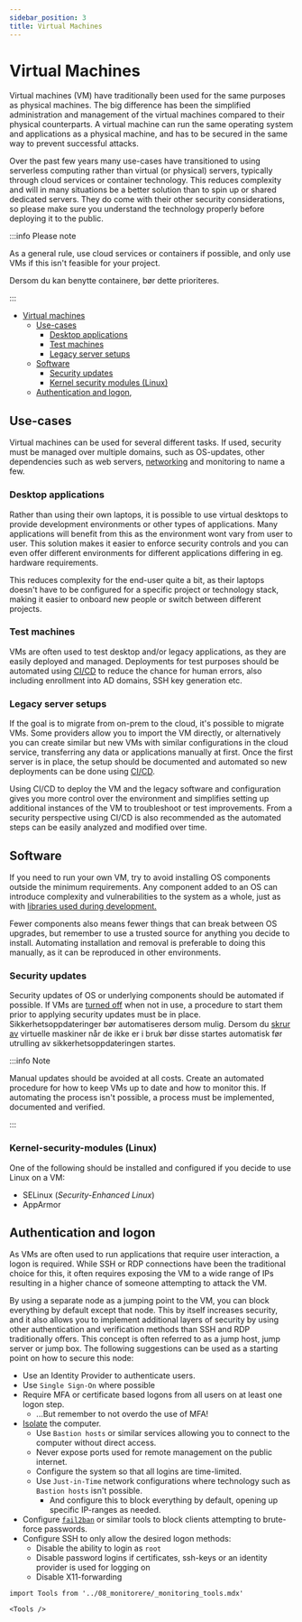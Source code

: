 ```yaml
---
sidebar_position: 3
title: Virtual Machines
---
```


# Virtual Machines

Virtual machines (VM) have traditionally been used for the same purposes as physical machines. The big difference has been the simplified administration and management of the virtual machines compared to their physical counterparts. A virtual machine can run the same operating system and applications as a physical machine, and has to be secured in the same way to prevent successful attacks. 

Over the past few years many use-cases have transitioned to using serverless computing rather than virtual (or physical) servers, typically through cloud services or container technology. This reduces complexity and will in many situations be a better solution than to spin up or shared dedicated servers. They do come with their other security considerations, so please make sure you understand the technology properly before deploying it to the public. 

:::info Please note

As a general rule, use cloud services or containers if possible, and only use VMs if this isn't feasible for your project. 

Dersom du kan benytte containere, bør dette prioriteres.

:::

- [Virtual machines](#virtual-machines)
  - [Use-cases](#use-cases)
    - [Desktop applications](#desktop-applications)
    - [Test machines](#test-machines)
    - [Legacy server setups](#legacy-server-setups)
  - [Software](#software)
    - [Security updates](#security-updates)
    - [Kernel security modules (Linux)](#kernel-security-modules-linux)
  - [Authentication and logon](#authentication-and-logon),

## Use-cases

Virtual machines can be used for several different tasks. If used, security must be managed over multiple domains, such as OS-updates, other dependencies such as web servers, [networking](../07_drifte/02_network.md) and monitoring to name a few. 

### Desktop applications

Rather than using their own laptops, it is possible to use virtual desktops to provide development environments or other types of applications. Many applications will benefit from this as the environment wont vary from user to user. This solution makes it easier to enforce security controls and you can even offer different environments for different applications differing in eg. hardware requirements. 

This reduces complexity for the end-user quite a bit, as their laptops doesn't have to be configured for a specific project or technology stack, making it easier to onboard new people or switch between different projects. 

### Test machines

VMs are often used to test desktop and/or legacy applications, as they are easily deployed and managed. Deployments for test purposes should be automated using [CI/CD](../03_bygge/ci-cd.md) to reduce the chance for human errors, also including enrollment into AD domains, SSH key generation etc. 

### Legacy server setups

If the goal is to migrate from on-prem to the cloud, it's possible to migrate VMs. Some providers allow you to import the VM directly, or alternatively you can create similar but new VMs with similar configurations in the cloud service, transferring any data or applications manually at first. Once the first server is in place, the setup should be documented and automated so new deployments can be done using [CI/CD](../03_bygge/ci-cd.md).

Using CI/CD to deploy the VM and the legacy software and configuration gives you more control over the environment and simplifies setting up additional instances of the VM to troubleshoot or test improvements. From a security perspective using CI/CD is also recommended as the automated steps can be easily analyzed and modified over time. 

## Software

If you need to run your own VM, try to avoid installing OS components outside the minimum requirements. Any component added to an OS can introduce complexity and vulnerabilities to the system as a whole, just as with [libraries used during development.](../02_utvikle/03_biblioteker.md) 

Fewer components also means fewer things that can break between OS upgrades, but remember to use a trusted source for anything you decide to install. Automating installation and removal is preferable to doing this manually, as it can be reproduced in other environments. 

### Security updates

Security updates of OS or underlying components should be automated if possible. If VMs are [turned off](#automatisk-avstengning) when not in use, a procedure to start them prior to applying security updates must be in place. 
Sikkerhetsoppdateringer bør automatiseres dersom mulig. Dersom du [skrur av](#automatisk-avstengning) virtuelle maskiner når de ikke er i bruk bør disse startes automatisk før utrulling av sikkerhetsoppdateringen startes.

:::info Note

Manual updates should be avoided at all costs. Create an automated procedure for how to keep VMs up to date and how to monitor this. If automating the process isn't possible, a process must be implemented, documented and verified. 

:::

### Kernel-security-modules (Linux)

One of the following should be installed and configured if you decide to use Linux on a VM:

- SELinux (*Security-Enhanced Linux*)
- AppArmor

## Authentication and logon

As VMs are often used to run applications that require user interaction, a logon is required. While SSH or RDP connections have been the traditional choice for this, it often requires exposing the VM to a wide range of IPs resulting in a higher chance of someone attempting to attack the VM. 

By using a separate node as a jumping point to the VM, you can block everything by default except that node. This by itself increases security, and it also allows you to implement additional layers of security by using other authentication and verification methods than SSH and RDP traditionally offers. This concept is often referred to as a jump host, jump server or jump box. The following suggestions can be used as a starting point on how to secure this node: 

- Use an Identity Provider to authenticate users. 
- Use `Single Sign-On` where possible
- Require MFA or certificate based logons from all users on at least one logon step.
  - ...But remember to not overdo the use of MFA!
- [Isolate](../07_drifte/02_network.md#isolasjon-av-tjenester) the computer.
  - Use `Bastion hosts` or similar services allowing you to connect to the computer without direct access. 
  - Never expose ports used for remote management on the public internet. 
  - Configure the system so that all logins are time-limited. 
  - Use `Just-in-Time` network configurations where technology such as `Bastion hosts` isn't possible.
    - And configure this to block everything by default, opening up specific IP-ranges as needed. 
- Configure [`fail2ban`](https://www.fail2ban.org/wiki/index.php/Main_Page) or similar tools to block clients attempting to brute-force passwords. 
- Configure SSH to only allow the desired logon methods:
  - Disable the ability to login as `root`
  - Disable password logins if certificates, ssh-keys or an identity provider is used for logging on
  - Disable X11-forwarding

```mdx-code-block
import Tools from '../08_monitorere/_monitoring_tools.mdx'

<Tools />
```

